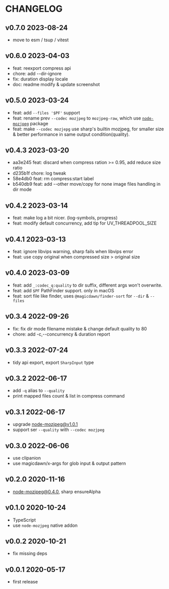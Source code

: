 # CHANGELOG

## v0.7.0 2023-08-24

- move to esm / tsup / vitest

## v0.6.0 2023-04-03

- feat: reexport compress api
- chore: add --dir-ignore
- fix: duration display locale
- doc: readme modify & update screenshot

## v0.5.0 2023-03-24

- feat: add `--files '$PF'` support
- feat: rename prev `--codec mozjpeg` to `mozjpeg-raw`, which use [`node-mozjpeg`](https://www.npmjs.com/package/node-mozjpeg) package
- feat: make `--codec mozjepg` use sharp's builtin mozjpeg, for smaller size & better performance in same output condition(quality).

## v0.4.3 2023-03-20

- aa3e245 feat: discard when compress ration >= 0.95, add reduce size ratio
- d235b1f chore: log tweak
- 58e4db0 feat: rm compress:start label
- b540db9 feat: add --other move/copy for none image files handling in dir mode

## v0.4.2 2023-03-14

- feat: make log a bit nicer. (log-symbols, progress)
- feat: modify default concurrency, add tip for UV_THREADPOOL_SIZE

## v0.4.1 2023-03-13

- feat: ignore libvips warning, sharp fails when libvips error
- feat: use copy original when compressed size > original size

## v0.4.0 2023-03-09

- feat: add `_:codec_q:quality` to dir suffix, different args won't overwrite.
- feat: add `$PF` PathFinder support. only in macOS
- feat: sort file like finder, uses `@magicdawn/finder-sort` for `--dir` & `--files`

## v0.3.4 2022-09-26

- fix: fix dir mode filename mistake & change default quality to 80
- chore: add -c,--concurrency & duration report

## v0.3.3 2022-07-24

- tidy api export, export `SharpInput` type

## v0.3.2 2022-06-17

- add `-q` alias to `--quality`
- print mapped files count & list in compress command

## v0.3.1 2022-06-17

- upgrade node-mozjpeg@v1.0.1
- support ser `--quality` with `--codec mozjpeg`

## v0.3.0 2022-06-06

- use clipanion
- use magicdawn/x-args for glob input & output pattern

## v0.2.0 2020-11-16

- node-mozjpeg@0.4.0, sharp ensureAlpha

## v0.1.0 2020-10-24

- TypeScript
- use `node-mozjpeg` native addon

## v0.0.2 2020-10-21

- fix missing deps

## v0.0.1 2020-05-17

- first release
